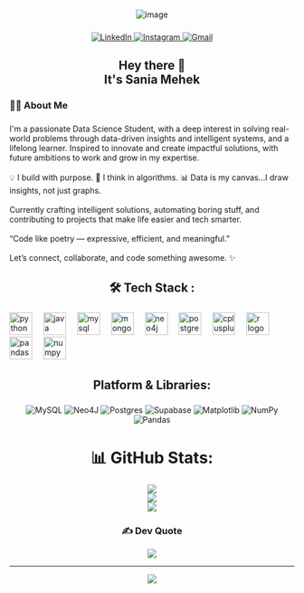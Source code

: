 ###
<div align="center">

  ![image](https://media2.giphy.com/media/v1.Y2lkPTc5MGI3NjExam1ocGhsZ200bGMxdmczNW4zMmtydTJtb21kenc0NjE3cGhkZ2t3YyZlcD12MV9pbnRlcm5hbF9naWZfYnlfaWQmY3Q9Zw/pLkGipLmA6ztRLGcs5/giphy.gif)


###

<div align="center">
<a href="https://www.linkedin.com/in/sania-mehek1508/" target="blank">
  <img src="https://skillicons.dev/icons?i=linkedin" alt="LinkedIn"  />
</a>
<a href="https://www.instagram.com/_.sanu.meee._008/" target="blank">
  <img src="https://skillicons.dev/icons?i=instagram" alt="Instagram"  />
</a>
<a href="https://mail.google.com/mail/u/0/#inbox" target="blank">
  <img src="https://skillicons.dev/icons?i=gmail" alt="Gmail"  />
</a>
  
</div>

###

<h2 align="center">Hey there 👋<br>It's Sania Mehek</h2>

###

<h3 align="left">👩‍💻  About Me</h3>

###

<p align="left">I'm a passionate Data Science Student, with a deep interest in solving real-world problems through data-driven insights and intelligent systems, and a lifelong learner. Inspired to innovate and create impactful solutions, with future ambitions to work and grow in my expertise.<br><br>💡 I build with purpose. 🧠 I think in algorithms. 📊 Data is my canvas...I draw insights, not just graphs.<br><br>Currently crafting intelligent solutions, automating boring stuff, and contributing to projects that make life easier and tech smarter.<br><br>“Code like poetry — expressive, efficient, and meaningful.”<br><br>Let’s connect, collaborate, and code something awesome. ✨</p>

###

<h2 align="center">🛠 Tech Stack :</h3>

###

<div align="left">
  <img src="https://cdn.jsdelivr.net/gh/devicons/devicon/icons/python/python-original.svg" height="40" alt="python logo"  />
  <img width="12" />
  <img src="https://cdn.jsdelivr.net/gh/devicons/devicon/icons/java/java-original.svg" height="40" alt="java logo"  />
  <img width="12" />
  <img src="https://cdn.jsdelivr.net/gh/devicons/devicon/icons/mysql/mysql-original.svg" height="40" alt="mysql logo"  />
  <img width="12" />
  <img src="https://cdn.jsdelivr.net/gh/devicons/devicon/icons/mongodb/mongodb-original.svg" height="40" alt="mongodb logo"  />
  <img width="12" />
  <img src="https://cdn.jsdelivr.net/gh/devicons/devicon/icons/neo4j/neo4j-original.svg" height="40" alt="neo4j logo"  />
  <img width="12" />
  <img src="https://cdn.jsdelivr.net/gh/devicons/devicon/icons/postgresql/postgresql-original.svg" height="40" alt="postgresql logo"  />
  <img width="12" />
  <img src="https://cdn.jsdelivr.net/gh/devicons/devicon/icons/cplusplus/cplusplus-original.svg" height="40" alt="cplusplus logo"  />
  <img width="12" />
  <img src="https://cdn.jsdelivr.net/gh/devicons/devicon/icons/r/r-original.svg" height="40" alt="r logo"  />
  <img width="12" />
  <img src="https://cdn.jsdelivr.net/gh/devicons/devicon/icons/pandas/pandas-original.svg" height="40" alt="pandas logo"  />
  <img width="12" />
  <img src="https://cdn.jsdelivr.net/gh/devicons/devicon/icons/numpy/numpy-original.svg" height="40" alt="numpy logo"  />
</div>

###
<h2 align="center">Platform & Libraries:</h3>

###

 ![MySQL](https://img.shields.io/badge/mysql-4479A1.svg?style=plastic&logo=mysql&logoColor=white) ![Neo4J](https://img.shields.io/badge/Neo4j-008CC1?style=plastic&logo=neo4j&logoColor=white) ![Postgres](https://img.shields.io/badge/postgres-%23316192.svg?style=plastic&logo=postgresql&logoColor=white) ![Supabase](https://img.shields.io/badge/Supabase-3ECF8E?style=plastic&logo=supabase&logoColor=white) ![Matplotlib](https://img.shields.io/badge/Matplotlib-%23ffffff.svg?style=plastic&logo=Matplotlib&logoColor=black) ![NumPy](https://img.shields.io/badge/numpy-%23013243.svg?style=plastic&logo=numpy&logoColor=white) ![Pandas](https://img.shields.io/badge/pandas-%23150458.svg?style=plastic&logo=pandas&logoColor=white)
# 📊 GitHub Stats:
![](https://github-readme-stats.vercel.app/api?username=sania08mehek&theme=gruvbox_light&hide_border=false&include_all_commits=false&count_private=false)<br/>
![](https://nirzak-streak-stats.vercel.app/?user=sania08mehek&theme=gruvbox_light&hide_border=false)<br/>
![](https://github-readme-stats.vercel.app/api/top-langs/?username=sania08mehek&theme=gruvbox_light&hide_border=false&include_all_commits=false&count_private=false&layout=compact)

### ✍️ Dev Quote
![](https://quotes-github-readme.vercel.app/api?type=horizontal&theme=dark)

---
[![](https://visitcount.itsvg.in/api?id=sania08mehek&icon=0&color=0)](https://visitcount.itsvg.in)

<!-- Proudly created with GPRM ( https://gprm.itsvg.in ) -->
